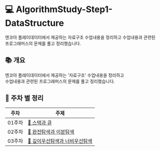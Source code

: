 # 💻 AlgorithmStudy-Step1-DataStructure
엔코아 플레이데이터에서 제공하는 자료구조 수업내용을 정리하고
수업내용과 관련된 프로그래머스의 문제를 풀고 정리했습니다.

## 📚 개요
엔코아 플레이데이터에서 제공하는 '자료구조' 수업내용을 정리하고  
수업내용과 관련된 프로그래머스의 문제를 풀고 정리했습니다.


## 📁 주차 별 정리
|주차|주제|
|---|---|
|01주차|[🧱 스택과 큐](./notes_md/week01.md)|
|02주차|[🔎 완전탐색과 이분탐색](./notes_md/week02.md)|
|03주차|[📏 깊이우선탐색과 너비우선탐색](./notes_md/week03.md)|





